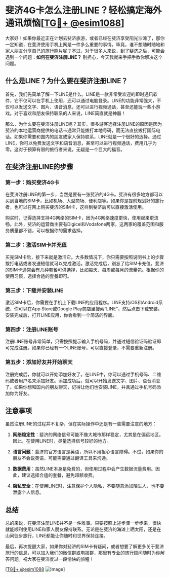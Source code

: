 # 斐济4G卡怎么注册LINE？轻松搞定海外通讯烦恼[[TG💪+ @esim1088](https://t.me/s/esim1088)]

大家好！如果你最近正在计划去斐济旅游，或者已经在斐济享受阳光沙滩了，那你一定知道，在斐济使用手机上网是一件多么重要的事情。毕竟，谁不想随时随地和家人朋友分享自己的旅行照片呢？不过，对于很多人来说，到了斐济之后，可能会遇到一个问题：**如何在斐济注册LINE？** 别担心，今天我就来手把手教你解决这个问题。

## 什么是LINE？为什么要在斐济注册LINE？

首先，我们先简单了解一下LINE是什么。LINE是一款非常受欢迎的即时通讯软件，它不仅可以在手机上使用，还可以通过电脑登录。LINE的功能非常强大，不仅可以发送文字、图片、语音消息，还可以进行视频通话，甚至还能玩一些小游戏。对于喜欢和朋友保持联系的人来说，LINE简直就是神器！

那么，为什么要在斐济注册LINE呢？其实，很多游客选择注册LINE的原因是因为斐济的本地运营商提供的电话卡通常只能拨打本地号码，而无法直接拨打国际电话。如果你需要和国内的朋友或家人保持联系，LINE就是一个很好的选择。通过LINE，你可以免费发送文字和语音消息，甚至可以进行视频通话，费用几乎为零。这对于预算有限的旅行者来说，无疑是一个巨大的福音。

## 在斐济注册LINE的步骤

### 第一步：购买斐济4G卡

在斐济注册LINE的第一步，当然是要有一张斐济的4G卡。斐济有很多地方都可以买到当地的SIM卡，比如机场、大型商场、便利店等。如果你是提前规划好的旅行者，也可以在网上购买斐济的SIM卡，这样到斐济后可以直接激活使用。

购买时，记得选择支持4G网络的SIM卡，因为4G网络速度更快，使用起来更流畅。此外，斐济的运营商主要有Digicel和Vodafone两家，这两家的覆盖范围和服务质量都不错，可以根据你的需求选择。

### 第二步：激活SIM卡并充值

买完SIM卡后，接下来就是激活它。大多数情况下，你只需要按照说明书上的步骤拨打电话或者发送短信就可以完成激活。激活完成后，别忘了给SIM卡充值。斐济的SIM卡通常会有几种套餐可供选择，比如每天、每周或每月的流量包。根据你的使用习惯，选择合适的套餐即可。

### 第三步：下载并安装LINE

激活SIM卡后，你需要在手机上下载LINE的应用程序。LINE支持iOS和Android系统，你可以在App Store或Google Play商店里搜索“LINE”，然后点击下载安装。安装完成后，打开LINE应用，你会看到一个简洁的界面。

### 第四步：注册LINE账号

注册LINE账号非常简单，只需按照提示输入手机号码，并通过短信验证码验证即可完成注册。如果你已经有一个LINE账号，可以直接登录，不需要重新注册。

### 第五步：添加好友并开始聊天

注册完成后，你就可以开始添加好友了。在LINE中，你可以通过手机号码、二维码或者用户名来添加好友。添加成功后，就可以开始发送文字、图片、语音消息了。如果你想和国内的朋友聊天，记得让他们也安装LINE，并且通过手机号码添加你为好友。

## 注意事项

虽然注册LINE的过程并不复杂，但在实际操作中还是有一些需要注意的地方：

1. **网络稳定性**：斐济的网络信号可能不像大城市那样稳定，尤其是在偏远地区。因此，在使用LINE时，尽量选择信号较好的地方。
   
2. **语言问题**：斐济的官方语言是英语，所以不用担心语言障碍。不过，如果你的朋友不会说英语，可能需要通过翻译工具来沟通。

3. **数据费用**：虽然LINE本身是免费的，但使用过程中会产生数据流量费用。因此，建议选择合适的套餐，避免超额收费。

4. **隐私安全**：在使用LINE时，注意保护个人隐私，不要随意添加陌生人，也不要泄露个人信息。

## 总结

总的来说，在斐济注册LINE并不是一件难事。只要按照上述步骤一步步来，很快就能顺利使用LINE和家人朋友保持联系。无论是在斐济的海滩上晒太阳，还是在山间徒步旅行，LINE都能让你随时和世界保持连接。

最后，再次提醒大家，如果你对斐济的SIM卡有疑问，或者想要了解更多关于斐济旅行的信息，可以加入我们的微信群或电报群，那里有专业的旅行顾问随时为你解答问题。祝大家在斐济度过一段愉快的旅程！

[[TG💪+ @esim1088](https://t.me/s/esim1088) ![Image](https://i.postimg.cc/4NQfJmqS/Snipaste-2025-05-13-00-14-12.png)]